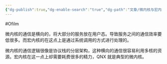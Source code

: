 ```yaml
---
{"dg-publish":true,"dg-enable-search":"true","dg-path":"文章/微内核与宏内核的思考.md","permalink":"/文章/微内核与宏内核的思考/","dgEnableSearch":"true","dgPassFrontmatter":true,"created":"2022-08-12T23:12:45.000+08:00","updated":"2023-11-14T13:34:36.000+08:00"}
---
```


#Ofilm 

微内核的通信是横向的，将大部分的服务放在用户态。导致服务之间的通信效率要低很多。而宏内核的在这点上是通过系统调用的方式进行处理的。

微内核的通信逻辑很像是协议栈的分层架构，这种横向的通信很容易利用多核的资源。宏内核在这一点上却需要耗费很多的精力，QNX 就是典型的微内核。